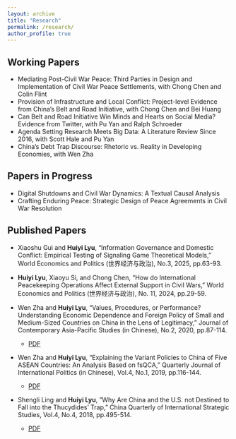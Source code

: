 ```yaml
---
layout: archive
title: "Research"
permalink: /research/
author_profile: true
---
```


## Working Papers
- Mediating Post-Civil War Peace: Third Parties in Design and Implementation of Civil War Peace Settlements,
with Chong Chen and Colin Flint 
- Provision of Infrastructure and Local Conflict: Project-level Evidence from China’s Belt and Road Initiative, with Chong Chen and Bei Huang
- Can Belt and Road Initiative Win Minds and Hearts on Social Media? Evidence from Twitter, with Pu Yan and Ralph Schroeder 
- Agenda Setting Research Meets Big Data: A Literature Review Since 2016, with Scott Hale and Pu Yan 
- China’s Debt Trap Discourse: Rhetoric vs. Reality in Developing Economies, with Wen Zha 

## Papers in Progress
- Digital Shutdowns and Civil War Dynamics: A Textual Causal Analysis
- Crafting Enduring Peace: Strategic Design of Peace Agreements in Civil War Resolution

## Published Papers

- Xiaoshu Gui and **Huiyi Lyu**, “Information Governance and Domestic Conflict: Empirical Testing of Signaling Game Theoretical Models,”
World Economics and Politics (世界经济与政治), No.3, 2025, pp.63-93.

- **Huiyi Lyu**, Xiaoyu Si, and Chong Chen, “How do International Peacekeeping Operations Affect External Support in Civil Wars,” World Economics and Politics (世界经济与政治), No. 11, 2024, pp.29-59.

- Wen Zha and **Huiyi Lyu**, “Values, Procedures, or Performance? Understanding Economic Dependence and Foreign Policy of Small and Medium-Sized Countries on China in the Lens of Legitimacy,” Journal of Contemporary Asia-Pacific Studies (in Chinese), No.2, 2020, pp.87-114.
	- [PDF](/files/values-procedures.pdf)
- Wen Zha and **Huiyi Lyu**, “Explaining the Variant Policies to China of Five ASEAN Countries: An Analysis Based on fsQCA,” Quarterly Journal of International Politics (in Chinese), Vol.4, No.1, 2019, pp.116-144.
	- [PDF](/files/variant-policies-asean.pdf)
- Shengli Ling and **Huiyi Lyu**, ”Why Are China and the U.S. not Destined to Fall into the Thucydides’ Trap,” China Quarterly of International Strategic Studies, Vol.4, No.4, 2018, pp.495-514.
	- [PDF](/files/china-us-thucydides-trap.pdf)
 
